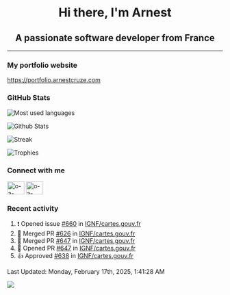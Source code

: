 <h1 align="center">Hi there, I'm Arnest</h1>
<h2 align="center">A passionate software developer from France</h2>

---

### My portfolio website

https://portfolio.arnestcruze.com

### GitHub Stats

![Most used languages](https://github-readme-stats.vercel.app/api/top-langs/?username=ocruze&langs_count=10&layout=compact&hide=tsql)

![Github Stats](https://github-readme-stats.vercel.app/api?username=ocruze&count_private=true&show_icons=true&title_color=fff&text_color=fff&bg_color=30,36d1dc,904e95)

![Streak](https://github-readme-streak-stats.herokuapp.com/?user=ocruze&)

![Trophies](https://github-profile-trophy.vercel.app/?username=ocruze)

### Connect with me

<p align="left">
  <a href="mailto:o.cruze@live.com" target="blank"><img align="center" src="https://upload.wikimedia.org/wikipedia/commons/d/df/Microsoft_Office_Outlook_%282018%E2%80%93present%29.svg" alt="o-a-cruze" height="30" width="40" /></a>
  <a href="https://linkedin.com/in/o-a-cruze" target="blank"><img align="center" src="https://raw.githubusercontent.com/rahuldkjain/github-profile-readme-generator/master/src/images/icons/Social/linked-in-alt.svg" alt="o-a-cruze" height="30" width="40" /></a>
</p>

### Recent activity

<!--RECENT_ACTIVITY:start-->
1. ❗️ Opened issue [#660](https://github.com/IGNF/cartes.gouv.fr/issues/660) in [IGNF/cartes.gouv.fr](https://github.com/IGNF/cartes.gouv.fr)
2. 🎉 Merged PR [#626](https://github.com/IGNF/cartes.gouv.fr/pull/626) in [IGNF/cartes.gouv.fr](https://github.com/IGNF/cartes.gouv.fr)
3. 🎉 Merged PR [#647](https://github.com/IGNF/cartes.gouv.fr/pull/647) in [IGNF/cartes.gouv.fr](https://github.com/IGNF/cartes.gouv.fr)
4. 💪 Opened PR [#647](https://github.com/IGNF/cartes.gouv.fr/pull/647) in [IGNF/cartes.gouv.fr](https://github.com/IGNF/cartes.gouv.fr)
5. 👍 Approved [#638](https://github.com/IGNF/cartes.gouv.fr/pull/638#pullrequestreview-2596193672) in [IGNF/cartes.gouv.fr](https://github.com/IGNF/cartes.gouv.fr)
<!--RECENT_ACTIVITY:end-->

<!--RECENT_ACTIVITY:last_update-->
Last Updated: Monday, February 17th, 2025, 1:41:28 AM
<!--RECENT_ACTIVITY:last_update_end-->

[![](https://visitcount.itsvg.in/api?id=ocruze&label=Profile%20Views&pretty=false)](https://visitcount.itsvg.in)
